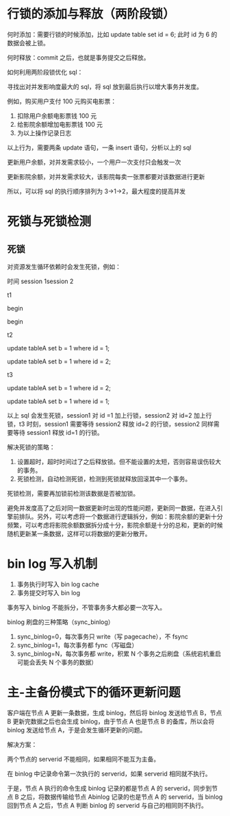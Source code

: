 # 行锁的添加与释放（两阶段锁）

何时添加：需要行锁的时候添加，比如 update table set id = 6; 此时 id 为 6 的数据会被上锁。

何时释放：commit 之后，也就是事务提交之后释放。

如何利用两阶段锁优化 sql：

寻找出对并发影响度最大的 sql，将 sql 放到最后执行以增大事务并发度。

例如，购买用户支付 100 元购买电影票：

1. 扣除用户余额电影票钱 100 元
2. 给影院余额增加电影票钱 100 元
3. 为以上操作记录日志

以上行为，需要两条 update 语句，一条 insert 语句，分析以上的 sql

更新用户余额，对并发需求较小，一个用户一次支付只会触发一次

更新影院余额，对并发需求较大，该影院每卖一张票都要对该数据进行更新

所以，可以将 sql 的执行顺序排列为 3-\>1-\>2，最大程度的提高并发

# 死锁与死锁检测

## 死锁

对资源发生循环依赖时会发生死锁，例如：

时间 session 1session 2

t1

begin

begin

t2

update tableA set b = 1 where id = 1;

update tableA set b = 1 where id = 2;

t3

update tableA set b = 1 where id = 2;

update tableA set b = 1 where id = 1;

以上 sql 会发生死锁，session1 对 id =1 加上行锁，session2 对 id=2 加上行锁，t3 时刻，session1 需要等待 session2 释放 id=2 的行锁，session2 同样需要等待 session1 释放 id=1 的行锁。

解决死锁的策略：

1. 设置超时，超时时间过了之后释放锁。但不能设置的太短，否则容易误伤较大的事务。
2. 死锁检测，自动检测死锁，检测到死锁就释放回滚其中一个事务。

死锁检测，需要再加锁前检测该数据是否被加锁。

避免并发度高了之后对同一数据更新时出现的性能问题，更新同一数据，在进入引擎前排队。另外，可以考虑将一个数据进行逻辑拆分，例如：影院余额的更新十分频繁，可以考虑将影院余额数据拆分成十分，影院余额是十分的总和，更新的时候随机更新某一条数据，这样可以将数据的更新分散开。

# bin log 写入机制

1. 事务执行时写入 bin log cache
2. 事务提交时写入 bin log

事务写入 binlog 不能拆分，不管事务多大都必要一次写入。

binlog 刷盘的三种策略（sync_binlog）

1. sync_binlog=0，每次事务只 write（写 pagecache），不 fsync
2. sync_binlog=1，每次事务都 fync（写磁盘）
3. sync_binlog=N，每次事务都 write，积累 N 个事务之后刷盘（系统宕机重启可能会丢失 N 个事务的数据）

# 主-主备份模式下的循环更新问题

客户端在节点 A 更新一条数据，生成 binlog，然后将 binlog 发送给节点 B，节点 B 更新完数据之后也会生成 binlog，由于节点 A 也是节点 B 的备库，所以会将 binlog 发送给节点 A，于是会发生循环更新的问题。

解决方案：

两个节点的 serverid 不能相同，如果相同不能互为主备。

在 binlog 中记录命令第一次执行的 serverid，如果 serverid 相同就不执行。

于是，节点 A 执行的命令生成 binlog 记录的都是节点 A 的 serverid，同步到节点 B 之后，将数据传输给节点 Abinlog 记录的也是节点 A 的 serverid，当 binlog 回到节点 A 之后，节点 A 判断 binlog 的 serverid 与自己的相同则不执行。
